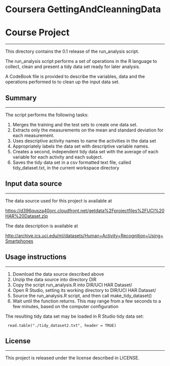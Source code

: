 # Coursera GettingAndCleanningData  
# Course Project 
-------------------------------------------------------------------------------

This directory contains the 0.1 release of the run_analysis script.

The run_analysis script performs a set of operations in the R language to 
collect, clean and present a tidy data set ready for later analysis.

A CodeBook file is provided to describe the variables, data and the 
operations performed to to clean up the input data set.

## Summary
-------------------------------------------------------------------------------

The script performs the following tasks:

1. Merges the training and the test sets to create one data set.
2. Extracts only the measurements on the mean and standard deviation for each 
	measurement. 
3. Uses descriptive activity names to name the activities in the data set
4. Appropriately labels the data set with descriptive variable names. 
5. Creates a second, independent tidy data set with the average of each 
	variable for each activity and each subject. 
6. Saves the tidy data set in a csv formatted text file, called tidy_dataset.txt, 
	in the current workspace directory

## Input data source
-------------------------------------------------------------------------------

The data source used for this project is available at

https://d396qusza40orc.cloudfront.net/getdata%2Fprojectfiles%2FUCI%20HAR%20Dataset.zip 

The data description is available at

http://archive.ics.uci.edu/ml/datasets/Human+Activity+Recognition+Using+Smartphones 

## Usage instructions
-------------------------------------------------------------------------------

1. Download the data source described above
2. Unzip the data source into directory DIR
3. Copy the script run_analysis.R into DIR/UCI HAR Dataset/
4. Open R Studio, setting its working directory to DIR/UCI HAR Dataset/
5. Source the run_analysis.R script, and then call make_tidy_dataset()
6. Wait until the function returns. This may range from a few seconds to a 
	few minutes, based on the computer configuration
	
The resulting tidy data set may be loaded in R Studio tidy data set:
``` 
 read.table("./tidy_dataset2.txt", header = TRUE)
```

## License
-------------------------------------------------------------------------------

This project is released under the license described in LICENSE.
